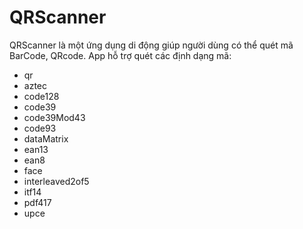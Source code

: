 # QRScanner
QRScanner là một ứng dụng di động giúp người dùng có thể quét mã BarCode, QRcode.
App hỗ trợ quét các định dạng mã:
* qr
* aztec
* code128
* code39
* code39Mod43
* code93
* dataMatrix
* ean13
* ean8
* face
* interleaved2of5
* itf14
* pdf417
* upce
